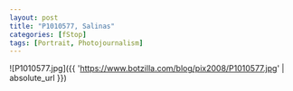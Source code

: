 ```yaml
---
layout: post
title: "P1010577, Salinas"
categories: [fStop]
tags: [Portrait, Photojournalism]
---
```



![P1010577.jpg]({{ 'https://www.botzilla.com/blog/pix2008/P1010577.jpg' | absolute_url }})


